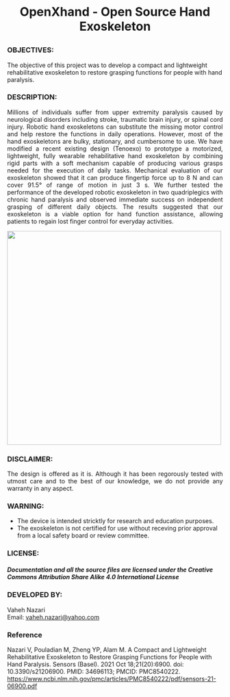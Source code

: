# <P align="center"> OpenXhand - Open Source Hand Exoskeleton 

### OBJECTIVES:
The objective of this project was to develop a compact and lightweight rehabilitative exoskeleton to restore grasping functions for people with hand paralysis.

### DESCRIPTION:
<P align="justify">Millions of individuals suffer from upper extremity paralysis caused by neurological disorders including stroke, traumatic brain injury, or spinal cord injury. Robotic hand exoskeletons can substitute the missing motor control and help restore the functions in daily operations. However, most of the hand exoskeletons are bulky, stationary, and cumbersome to use. We have modified a recent existing design (Tenoexo) to prototype a motorized, lightweight, fully wearable rehabilitative hand exoskeleton by combining rigid parts with a soft mechanism capable of producing various grasps needed for the execution of daily tasks. Mechanical evaluation of our exoskeleton showed that it can produce fingertip force up to 8 N and can cover 91.5° of range of motion in just 3 s. We further tested the performance of the developed robotic exoskeleton in two quadriplegics with chronic hand paralysis and observed immediate success on independent grasping of different daily objects. The results suggested that our exoskeleton is a viable option for hand function assistance, allowing patients to regain lost finger control for everyday activities.</P>

<img src="https://github.com/Vaheh-nazari/Hand-Exoskeleton/assets/122997153/4ec249e7-4f1a-4076-b377-42a51c059609" width=500, hight=500>

### DISCLAIMER:
<P align="justify"> The design is offered as it is. Although it has been regorously tested with utmost care and to the best of our knowledge, we do not provide any warranty in any aspect.</P>

### WARNING:
- The device is intended stricktly for research and education purposes.
- The exoskeleton is not certified for use without receving prior approval from a local safety board or review committee.

### LICENSE:
##### Documentation and all the source files are licensed under the Creative Commons Attribution Share Alike 4.0 International License

### DEVELOPED BY:
 Vaheh Nazari<br/>
 Email: vaheh.nazari@yahoo.com <br/>

### Reference
Nazari V, Pouladian M, Zheng YP, Alam M. A Compact and Lightweight Rehabilitative Exoskeleton to Restore Grasping Functions for People with Hand Paralysis. Sensors (Basel). 2021 Oct 18;21(20):6900. doi: 10.3390/s21206900. PMID: 34696113; PMCID: PMC8540222. 
https://www.ncbi.nlm.nih.gov/pmc/articles/PMC8540222/pdf/sensors-21-06900.pdf
